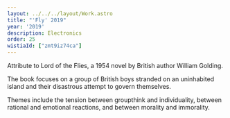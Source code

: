 ```yaml
---
layout: ../../../layout/Work.astro
title: "'Fly' 2019"
year: '2019'
description: Electronics
order: 25
wistiaId: ["zmt9iz74ca"]
---
```

Attribute to Lord of the Flies, a 1954 novel by British author William Golding.

The book focuses on a group of British boys stranded on an uninhabited island and their disastrous attempt to govern themselves.

Themes include the tension between groupthink and individuality, between rational and emotional reactions, and between morality and immorality.